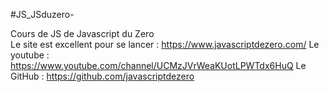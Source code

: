 #JS_JSduzero-

Cours de JS  de Javascript du Zero
<br>
Le site est excellent pour se lancer : https://www.javascriptdezero.com/
Le youtube : https://www.youtube.com/channel/UCMzJVrWeaKUotLPWTdx6HuQ
Le GitHub : https://github.com/javascriptdezero

